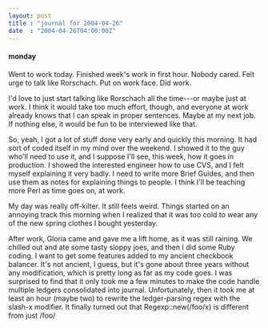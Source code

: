 ```yaml
---
layout: post
title : "journal for 2004-04-26"
date  : "2004-04-26T04:00:00Z"
---
```

<h4>monday</h4>Went to work today.  Finished week's work in first hour.  Nobody cared.  Felt urge to talk like Rorschach.  Put on work face.  Did work.

I'd love to just start talking like Rorschach all the time---or maybe just at work.  I think it would take too much effort, though, and everyone at work already knows that I can speak in proper sentences.  Maybe at my next job.  If nothing else, it would be fun to be interviewed like that.

So, yeah, I got a lot of stuff done very early and quickly this morning.  It had sort of coded itself in my mind over the weekend.  I showed it to the guy who'll need to use it, and I suppose I'll see, this week, how it goes in production.  I showed the interested engineer how to use CVS, and I felt myself explaining it very badly.  I need to write more Brief Guides, and then use them as notes for explaining things to people.  I think I'll be teaching more Perl as time goes on, at work.

My day was really off-kilter.  It still feels weird.  Things started on an annoying track this morning when I realized that it was too cold to wear any of the new spring clothes I bought yesterday.

After work, Gloria came and gave me a lift home, as it was still raining.  We chilled out and ate some tasty sloppy joes, and then I did some Ruby coding.  I want to get some features added to my ancient checkbook balancer.  It's not ancient, I guess, but it's gone about three years without any modification, which is pretty long as far as my code goes.  I was surprised to find that it only took me a few minutes to make the code handle multiple ledgers consolidated into journal.  Unfortunately, then it took me at least an hour (maybe two) to rewrite the ledger-parsing regex with the slash-x modifier.  It finally turned out that Regexp::new(/foo/x) is different from just /foo/

